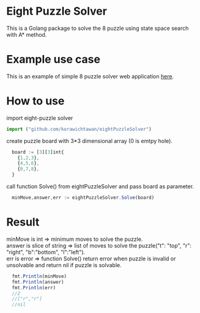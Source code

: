 # Eight Puzzle Solver
This is a Golang package to solve the 8 puzzle using state space search with A* method.
# Example use case
This is an example of simple 8 puzzle solver web application [here](https://github.com/korawichtawan/eightPuzzleWebApp).
# How to use
import eight-puzzle solver 
```js
import ("github.com/korawichtawan/eightPuzzleSolver")
```
create puzzle board with 3*3 dimensional array (0 is emtpy hole).
```js
  board := [3][3]int{
    {1,2,3},
    {4,5,6},
    {0,7,8},
  }
```
call function Solve() from eightPuzzleSolver and pass board as parameter.
```js
  minMove,answer,err := eightPuzzleSolver.Solve(board)
```
# Result
minMove is int => minimum moves to solve the puzzle.<br />
answer is slice of string => list of moves to solve the puzzle("t": "top", "r": "right", "b":"bottom", "l":"left"). <br />
err is error => function Solve() return error when puzzle is invalid or unsolvable and return nil if puzzle is solvable. <br />
```js
  fmt.Println(minMove)
  fmt.Println(answer)
  fmt.Println(err)
  //2
  //["r","r"]
  //nil
```
